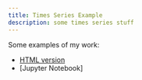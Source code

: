 ```yaml
---
title: Times Series Example
description: some times series stuff
---
```


Some examples of my work:
- [HTML version](filename.html)
- [Jupyter Notebook]

